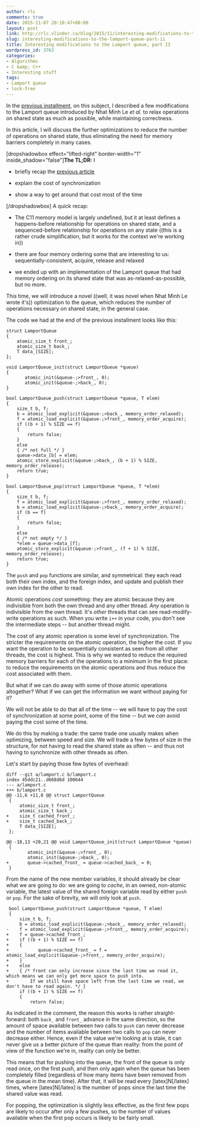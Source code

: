 ```yaml
---
author: rlc
comments: true
date: 2015-11-07 20:10:47+00:00
layout: post
link: http://rlc.vlinder.ca/blog/2015/11/interesting-modifications-to-the-lamport-queue-part-ii/
slug: interesting-modifications-to-the-lamport-queue-part-ii
title: Interesting modifications to the Lamport queue, part II
wordpress_id: 3763
categories:
- Algorithms
- C &amp; C++
- Interesting stuff
tags:
- Lamport queue
- lock-free
---
```


In the [previous installment](http://rlc.vlinder.ca/blog/2015/11/interesting-modifications-to-the-lamport-queue/), on this subject, I described a few modifications to the Lamport queue introduced by Nhat Minh Le _et al._ to relax operations on shared state as much as possible, while maintaining correctness.

In this article, I will discuss the further optimizations to reduce the number of operations on shared state, thus eliminating the need for memory barriers completely in many cases.
<!--more-->
[dropshadowbox effect="lifted-right" border-width="1" inside_shadow="false"]**The TL;DR:** I



	
  * briefly recap the [previous article](http://rlc.vlinder.ca/blog/2015/11/interesting-modifications-to-the-lamport-queue/)

	
  * explain the cost of synchronization

	
  * show a way to get around that cost most of the time


[/dropshadowbox]
A quick recap:

	
  * The C11 memory model is largely undefined, but it at least defines a happens-before relationship for operations on shared state, and a sequenced-before relationship for operations on any state ((this is a rather crude simplification, but it works for the context we're working in))

	
  * there are four memory ordering some that are interesting to us: sequentially-consistent, acquire, release and relaxed

	
  * we ended up with an implementation of the Lamport queue that had memory ordering on its shared state that was as-relaxed-as-possible, but no more.



This time, we will introduce a novel ((well, it was novel when Nhat Minh Le wrote it's)) optimization to the queue, which reduces the number of operations necessary on shared state, in the general case.

The code we had at the end of the previous installment looks like this:

    
    struct LamportQueue
    {
        atomic_size_t front_;
        atomic_size_t back_;
        T data_[SIZE];
    };
    
    void LamportQueue_init(struct LamportQueue *queue)
    {
           atomic_init(&queue-;>front_, 0);
           atomic_init(&queue-;>back_, 0);
    }
    
    bool LamportQueue_push(struct LamportQueue *queue, T elem)
    {
        size_t b, f;
        b = atomic_load_explicit(&queue-;>back_, memory_order_relaxed);
        f = atomic_load_explicit(&queue-;>front_, memory_order_acquire);
        if ((b + 1) % SIZE == f)
        {
            return false;
        }
        else
        { /* not full */ }
        queue->data_[b] = elem;
        atomic_store_explicit(&queue-;>back_, (b + 1) % SIZE, memory_order_release);
        return true;
    }
    
    bool LamportQueue_pop(struct LamportQueue *queue, T *elem)
    {
        size_t b, f;
        f = atomic_load_explicit(&queue-;>front_, memory_order_relaxed);
        b = atomic_load_explicit(&queue-;>back_, memory_order_acquire);
        if (b == f)
        {
            return false;
        }
        else
        { /* not empty */ }
        *elem = queue->data_[f];
        atomic_store_explicit(&queue-;>front_, (f + 1) % SIZE, memory_order_release);
        return true;
    }



The `push` and `pop` functions are similar, and symmetrical: they each read both their own index, and the foreign index, and update and publish their own index for the other to read.

Atomic operations _cost_ something: they are atomic because they are indivisible from both the own thread and any other thread. _Any_ operation is indivisible from the own thread. It's _other_ threads that can see read-modify-write operations as such. When you write `i++` in your code, you don't see the intermediate steps -- but another thread might.

The cost of any atomic operation is some level of synchronization. The stricter the requirements on the atomic operation, the higher the cost. If you want the operation to be sequentially consistent as seen from all other threads, the cost is highest. This is why we wanted to reduce the required memory barriers for each of the operations to a minimum in the first place: to reduce the requirements on the atomic operations and thus reduce the cost associated with them.

But what if we can do away with some of those atomic operations altogether? What if we can get the information we want without paying for it?

We will not be able to do that all of the time -- we will have to pay the cost of synchronization at some point, some of the time -- but we _can_ avoid paying the cost some of the time.

We do this by making a trade: the same trade one usually makes when optimizing, between speed and size. We will trade a few bytes of size in the structure, for not having to read the shared state as often -- and thus not having to synchronize with other threads as often.

Let's start by paying those few bytes of overhead:

    
    diff --git a/lamport.c b/lamport.c
    index 45ddc21..d668d6d 100644
    --- a/lamport.c
    +++ b/lamport.c
    @@ -11,6 +11,8 @@ struct LamportQueue
     {
         atomic_size_t front_;
         atomic_size_t back_;
    +    size_t cached_front_;
    +    size_t cached_back_;
         T data_[SIZE];
     };
    
    @@ -18,13 +20,21 @@ void LamportQueue_init(struct LamportQueue *queue)
     {
            atomic_init(&queue-;>front_, 0);
            atomic_init(&queue-;>back_, 0);
    +       queue->cached_front_ = queue->cached_back_ = 0;
     }



From the name of the new member variables, it should already be clear what we are going to do: we are going to _cache_, in an owned, non-atomic variable, the latest value of the shared foreign variable read by either `push` or `pop`. For the sake of brevity, we will only look at `push`.


    
     bool LamportQueue_push(struct LamportQueue *queue, T elem)
     {
         size_t b, f;
         b = atomic_load_explicit(&queue-;>back_, memory_order_relaxed);
    -    f = atomic_load_explicit(&queue-;>front_, memory_order_acquire);
    +    f = queue->cached_front_;
    +    if ((b + 1) % SIZE == f)
    +    {
    +           queue->cached_front_ = f = atomic_load_explicit(&queue-;>front_, memory_order_acquire);
    +    }
    +    else
    +    { /* front can only increase since the last time we read it, which means we can only get more space to push into.
    +        If we still have space left from the last time we read, we don't have to read again. */ }
         if ((b + 1) % SIZE == f)
         {
             return false;



As indicated in the comment, the reason this works is rather straight-forward: both `back_` and `front_` advance in the same direction, so the amount of space available between two calls to `push` can never decrease and the number of items available between two calls to `pop` can never decrease either. Hence, even if the value we're looking at is stale, it can never give us a better picture of the queue than reality: from the point of view of the function we're in, reality can only be better.

This means that for pushing into the queue, the front of the queue is only read once, on the first push, and then only again when the queue has been completely filled (regardless of how many items have been removed from the queue in the mean time). After that, it will be read every [latex]N[/latex] times, where [latex]N[/latex] is the number of pops since the last time the shared value was read.

For popping, the optimization is slightly less effective, as the first few pops are likely to occur after only a few pushes, so the number of values available when the first pop occurs is likely to be fairly small.

